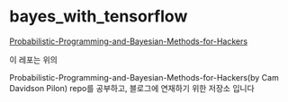 # bayes_with_tensorflow

[Probabilistic-Programming-and-Bayesian-Methods-for-Hackers](https://github.com/CamDavidsonPilon/Probabilistic-Programming-and-Bayesian-Methods-for-Hackers)

이 레포는 위의 

Probabilistic-Programming-and-Bayesian-Methods-for-Hackers(by Cam Davidson Pilon) repo를 공부하고, 블로그에 연재하기 위한 저장소 입니다
